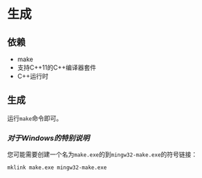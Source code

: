 # 生成

## 依赖

- make
- 支持C++11的C++编译器套件
- C++运行时

## 生成

运行`make`命令即可。

### *对于Windows的特别说明*

您可能需要创建一个名为`make.exe`的到`mingw32-make.exe`的符号链接：

```
mklink make.exe mingw32-make.exe
```

